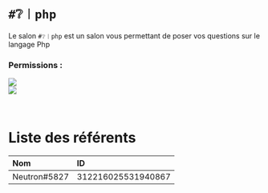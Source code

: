 # `#❔︱php`
Le salon `#❔︱php` est un salon vous permettant de poser vos questions sur le
langage Php

### Permissions :
![](https://img.shields.io/badge/Lecture-OUI-green?style=for-the-badge) <br/>
![](https://img.shields.io/badge/Ecriture-OUI-green?style=for-the-badge)

<br/>

# Liste des référents 
| Nom | ID|
|:---|:---|
| Neutron#5827 | 312216025531940867 |
